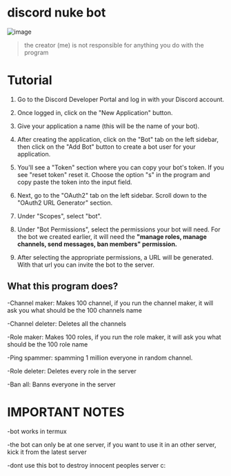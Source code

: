 # discord nuke bot
![image](https://github.com/Batyoaron/dcnukebot/assets/111697446/363e65c0-0d77-427d-a9de-996037636c0b)

> the creator (me) is not responsible for anything you do with the program

# Tutorial

1. Go to the Discord Developer Portal and log in with your Discord account.

2. Once logged in, click on the "New Application" button.

3. Give your application a name (this will be the name of your bot).

4. After creating the application, click on the "Bot" tab on the left sidebar, then click on the "Add Bot" button to create a bot user for your application.

5. You'll see a "Token" section where you can copy your bot's token. If you see "reset token" reset it. Choose the option "s" in the program and copy paste the token into the input field.

6. Next, go to the "OAuth2" tab on the left sidebar. Scroll down to the "OAuth2 URL Generator" section.

7. Under "Scopes", select "bot".

8. Under "Bot Permissions", select the permissions your bot will need. For the bot we created earlier, it will need the **"manage roles, manage channels, send messages, ban members" permission.**

9. After selecting the appropriate permissions, a URL will be generated. With that url you can invite the bot to the server.


## What this program does?

-Channel maker: Makes 100 channel, if you run the channel maker, it will ask you what should be the 100 channels name

-Channel deleter: Deletes all the channels

-Role maker: Makes 100 roles, if you run the role maker, it will ask you what should be the 100 role name

-Ping spammer: spamming 1 million everyone in random channel.

-Role deleter: Deletes every role in the server

-Ban all: Banns everyone in the server

# IMPORTANT NOTES

-bot works in termux

-the bot can only be at one server, if you want to use it in an other server, kick it from the latest server

-dont use this bot to destroy innocent peoples server c:
